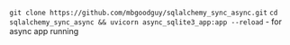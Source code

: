 ```git clone https://github.com/mbgoodguy/sqlalchemy_sync_async.git```
``cd sqlalchemy_sync_async && uvicorn async_sqlite3_app:app --reload`` - for async app running
